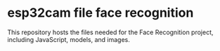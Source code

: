 # esp32cam file face recognition

This repository hosts the files needed for the Face Recognition project, including JavaScript, models, and images.
